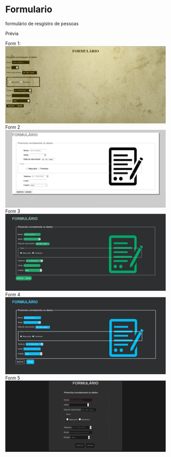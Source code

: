 # Formulario
formulário de resgistro de pessoas

Prévia

Form 1:
![Form estilo 1](https://github.com/mateusfg7/Formulario/blob/master/previas/form-estilo-1.PNG)
Form 2
![Form estilo 2](https://github.com/mateusfg7/Formulario/blob/master/previas/form-estilo-2.PNG)
Form 3
![Form estilo 3](https://github.com/mateusfg7/Formulario/blob/master/previas/form-estilo-3.PNG)
Form 4
![Form estilo 4](https://github.com/mateusfg7/Formulario/blob/master/previas/form-estilo-4.PNG)
Form 5
![Form estilo 5](https://github.com/mateusfg7/Formulario/blob/master/previas/form-estilo-5.PNG)
